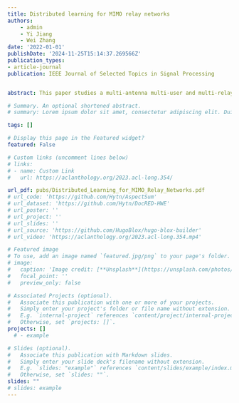 ```yaml
---
title: Distributed learning for MIMO relay networks
authors:
    - admin
    - Yi Jiang
    - Wei Zhang
date: '2022-01-01'
publishDate: '2024-11-25T15:14:37.269566Z'
publication_types:
- article-journal
publication: IEEE Journal of Selected Topics in Signal Processing


abstract: This paper studies a multi-antenna multi-user and multi-relay network, where the radio frequency (RF) power amplifiers (PA) of the nodes are subject to instantaneous power constraints. To optimize the nonlinear transceivers of the distributed nodes, we introduce a novel perspective of relating a relay network to an artificial neural network (ANN). With this perspective, we propose a distributed learning-based relay beamforming (DLRB) scheme. Based on a set of pilot sequences, the DLRB scheme can optimize the transceivers to minimize the mean squared error (MSE) of the data stream in a distributed manner. It can effectively coordinate the distributed relay nodes to form a virtual array to suppress interferences, even assuming neither the channel state information (CSI) nor information exchange between the relay nodes or between the users. We also present a frame design to support the DRLB so that it can adapt well with time-varying channels. Extensive simulations verify the effectiveness of the proposed scheme.

# Summary. An optional shortened abstract.
# summary: Lorem ipsum dolor sit amet, consectetur adipiscing elit. Duis posuere tellus ac convallis placerat. Proin tincidunt magna sed ex sollicitudin condimentum.

tags: []

# Display this page in the Featured widget?
featured: False

# Custom links (uncomment lines below)
# links:
# - name: Custom Link
#   url: https://aclanthology.org/2023.acl-long.354/

url_pdf: pubs/Distributed_Learning_for_MIMO_Relay_Networks.pdf
# url_code: 'https://github.com/Hytn/AspectSum'
# url_dataset: 'https://github.com/Hytn/DocRED-HWE'
# url_poster: ''
# url_project: ''
# url_slides: ''
# url_source: 'https://github.com/HugoBlox/hugo-blox-builder'
# url_video: 'https://aclanthology.org/2023.acl-long.354.mp4'

# Featured image
# To use, add an image named `featured.jpg/png` to your page's folder.
# image:
#   caption: 'Image credit: [**Unsplash**](https://unsplash.com/photos/pLCdAaMFLTE)'
#   focal_point: ''
#   preview_only: false

# Associated Projects (optional).
#   Associate this publication with one or more of your projects.
#   Simply enter your project's folder or file name without extension.
#   E.g. `internal-project` references `content/project/internal-project/index.md`.
#   Otherwise, set `projects: []`.
projects: []
  # - example

# Slides (optional).
#   Associate this publication with Markdown slides.
#   Simply enter your slide deck's filename without extension.
#   E.g. `slides: "example"` references `content/slides/example/index.md`.
#   Otherwise, set `slides: ""`.
slides: ""
# slides: example
---
```

